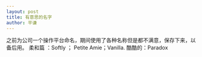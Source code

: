```yaml
---
layout: post
title: 有意思的名字
author: 平谦
---
```


之前为公司一个操作平台命名，期间使用了各种名称但是都不满意，保存下来，以备后用。
柔和篇 ：Softly ； Petite Amie；Vanilla.
酷酷的：Paradox